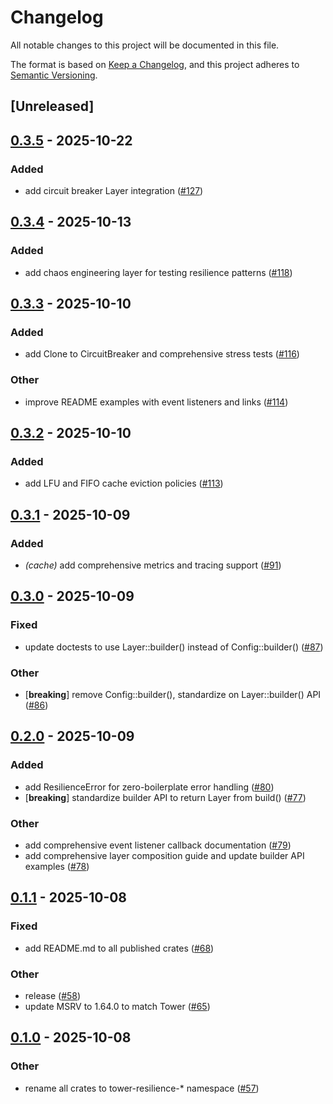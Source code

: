 # Changelog

All notable changes to this project will be documented in this file.

The format is based on [Keep a Changelog](https://keepachangelog.com/en/1.0.0/),
and this project adheres to [Semantic Versioning](https://semver.org/spec/v2.0.0.html).

## [Unreleased]

## [0.3.5](https://github.com/joshrotenberg/tower-resilience/compare/tower-resilience-cache-v0.3.4...tower-resilience-cache-v0.3.5) - 2025-10-22

### Added

- add circuit breaker Layer integration ([#127](https://github.com/joshrotenberg/tower-resilience/pull/127))

## [0.3.4](https://github.com/joshrotenberg/tower-resilience/compare/tower-resilience-cache-v0.3.3...tower-resilience-cache-v0.3.4) - 2025-10-13

### Added

- add chaos engineering layer for testing resilience patterns ([#118](https://github.com/joshrotenberg/tower-resilience/pull/118))

## [0.3.3](https://github.com/joshrotenberg/tower-resilience/compare/tower-resilience-cache-v0.3.2...tower-resilience-cache-v0.3.3) - 2025-10-10

### Added

- add Clone to CircuitBreaker and comprehensive stress tests ([#116](https://github.com/joshrotenberg/tower-resilience/pull/116))

### Other

- improve README examples with event listeners and links ([#114](https://github.com/joshrotenberg/tower-resilience/pull/114))

## [0.3.2](https://github.com/joshrotenberg/tower-resilience/compare/tower-resilience-cache-v0.3.1...tower-resilience-cache-v0.3.2) - 2025-10-10

### Added

- add LFU and FIFO cache eviction policies ([#113](https://github.com/joshrotenberg/tower-resilience/pull/113))

## [0.3.1](https://github.com/joshrotenberg/tower-resilience/compare/tower-resilience-cache-v0.3.0...tower-resilience-cache-v0.3.1) - 2025-10-09

### Added

- *(cache)* add comprehensive metrics and tracing support ([#91](https://github.com/joshrotenberg/tower-resilience/pull/91))

## [0.3.0](https://github.com/joshrotenberg/tower-resilience/compare/tower-resilience-cache-v0.2.0...tower-resilience-cache-v0.3.0) - 2025-10-09

### Fixed

- update doctests to use Layer::builder() instead of Config::builder() ([#87](https://github.com/joshrotenberg/tower-resilience/pull/87))

### Other

- [**breaking**] remove Config::builder(), standardize on Layer::builder() API ([#86](https://github.com/joshrotenberg/tower-resilience/pull/86))

## [0.2.0](https://github.com/joshrotenberg/tower-resilience/compare/tower-resilience-cache-v0.1.1...tower-resilience-cache-v0.2.0) - 2025-10-09

### Added

- add ResilienceError for zero-boilerplate error handling ([#80](https://github.com/joshrotenberg/tower-resilience/pull/80))
- [**breaking**] standardize builder API to return Layer from build() ([#77](https://github.com/joshrotenberg/tower-resilience/pull/77))

### Other

- add comprehensive event listener callback documentation ([#79](https://github.com/joshrotenberg/tower-resilience/pull/79))
- add comprehensive layer composition guide and update builder API examples ([#78](https://github.com/joshrotenberg/tower-resilience/pull/78))

## [0.1.1](https://github.com/joshrotenberg/tower-resilience/compare/tower-resilience-cache-v0.1.0...tower-resilience-cache-v0.1.1) - 2025-10-08

### Fixed

- add README.md to all published crates ([#68](https://github.com/joshrotenberg/tower-resilience/pull/68))

### Other

- release ([#58](https://github.com/joshrotenberg/tower-resilience/pull/58))
- update MSRV to 1.64.0 to match Tower ([#65](https://github.com/joshrotenberg/tower-resilience/pull/65))

## [0.1.0](https://github.com/joshrotenberg/tower-resilience/releases/tag/tower-resilience-cache-v0.1.0) - 2025-10-08

### Other

- rename all crates to tower-resilience-* namespace ([#57](https://github.com/joshrotenberg/tower-resilience/pull/57))
